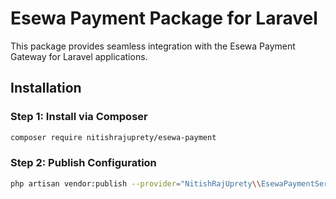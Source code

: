 # Esewa Payment Package for Laravel

This package provides seamless integration with the Esewa Payment Gateway for Laravel applications.

## Installation

### Step 1: Install via Composer

```bash
composer require nitishrajuprety/esewa-payment
```

### Step 2: Publish Configuration

```bash
php artisan vendor:publish --provider="NitishRajUprety\\EsewaPaymentServiceProvider"
```